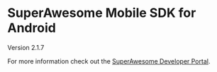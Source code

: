 SuperAwesome Mobile SDK for Android
===================================

Version 2.1.7

For more information check out the [SuperAwesome Developer Portal](http://developers.superawesome.tv/docs/androidsdk).

